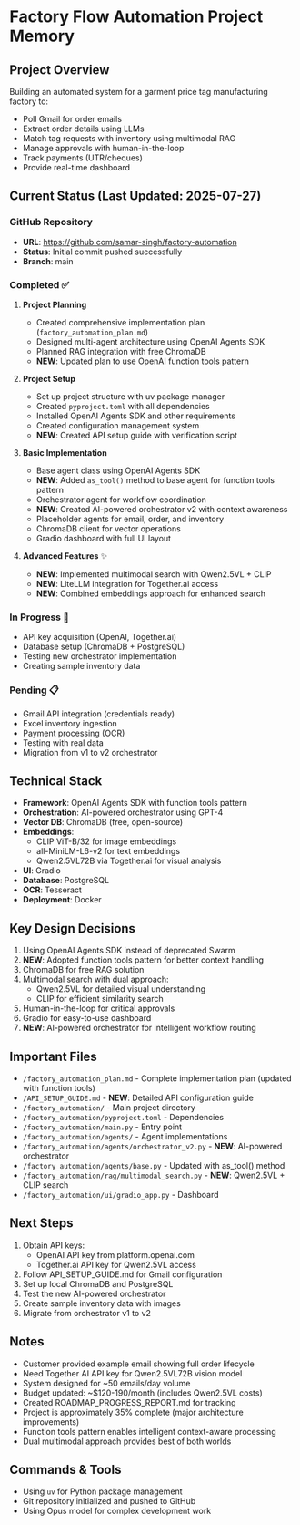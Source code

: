 # Factory Flow Automation Project Memory

## Project Overview
Building an automated system for a garment price tag manufacturing factory to:
- Poll Gmail for order emails
- Extract order details using LLMs
- Match tag requests with inventory using multimodal RAG
- Manage approvals with human-in-the-loop
- Track payments (UTR/cheques)
- Provide real-time dashboard

## Current Status (Last Updated: 2025-07-27)

### GitHub Repository
- **URL**: https://github.com/samar-singh/factory-automation
- **Status**: Initial commit pushed successfully
- **Branch**: main

### Completed ✅
1. **Project Planning**
   - Created comprehensive implementation plan (`factory_automation_plan.md`)
   - Designed multi-agent architecture using OpenAI Agents SDK
   - Planned RAG integration with free ChromaDB
   - **NEW**: Updated plan to use OpenAI function tools pattern

2. **Project Setup**
   - Set up project structure with uv package manager
   - Created `pyproject.toml` with all dependencies
   - Installed OpenAI Agents SDK and other requirements
   - Created configuration management system
   - **NEW**: Created API setup guide with verification script

3. **Basic Implementation**
   - Base agent class using OpenAI Agents SDK
   - **NEW**: Added `as_tool()` method to base agent for function tools pattern
   - Orchestrator agent for workflow coordination
   - **NEW**: Created AI-powered orchestrator v2 with context awareness
   - Placeholder agents for email, order, and inventory
   - ChromaDB client for vector operations
   - Gradio dashboard with full UI layout

4. **Advanced Features** ✨
   - **NEW**: Implemented multimodal search with Qwen2.5VL + CLIP
   - **NEW**: LiteLLM integration for Together.ai access
   - **NEW**: Combined embeddings approach for enhanced search

### In Progress 🚧
- API key acquisition (OpenAI, Together.ai)
- Database setup (ChromaDB + PostgreSQL)
- Testing new orchestrator implementation
- Creating sample inventory data

### Pending 📋
- Gmail API integration (credentials ready)
- Excel inventory ingestion
- Payment processing (OCR)
- Testing with real data
- Migration from v1 to v2 orchestrator

## Technical Stack
- **Framework**: OpenAI Agents SDK with function tools pattern
- **Orchestration**: AI-powered orchestrator using GPT-4
- **Vector DB**: ChromaDB (free, open-source)
- **Embeddings**: 
  - CLIP ViT-B/32 for image embeddings
  - all-MiniLM-L6-v2 for text embeddings
  - Qwen2.5VL72B via Together.ai for visual analysis
- **UI**: Gradio
- **Database**: PostgreSQL
- **OCR**: Tesseract
- **Deployment**: Docker

## Key Design Decisions
1. Using OpenAI Agents SDK instead of deprecated Swarm
2. **NEW**: Adopted function tools pattern for better context handling
3. ChromaDB for free RAG solution
4. Multimodal search with dual approach:
   - Qwen2.5VL for detailed visual understanding
   - CLIP for efficient similarity search
5. Human-in-the-loop for critical approvals
6. Gradio for easy-to-use dashboard
7. **NEW**: AI-powered orchestrator for intelligent workflow routing

## Important Files
- `/factory_automation_plan.md` - Complete implementation plan (updated with function tools)
- `/API_SETUP_GUIDE.md` - **NEW**: Detailed API configuration guide
- `/factory_automation/` - Main project directory
- `/factory_automation/pyproject.toml` - Dependencies
- `/factory_automation/main.py` - Entry point
- `/factory_automation/agents/` - Agent implementations
- `/factory_automation/agents/orchestrator_v2.py` - **NEW**: AI-powered orchestrator
- `/factory_automation/agents/base.py` - Updated with as_tool() method
- `/factory_automation/rag/multimodal_search.py` - **NEW**: Qwen2.5VL + CLIP search
- `/factory_automation/ui/gradio_app.py` - Dashboard

## Next Steps
1. Obtain API keys:
   - OpenAI API key from platform.openai.com
   - Together.ai API key for Qwen2.5VL access
2. Follow API_SETUP_GUIDE.md for Gmail configuration
3. Set up local ChromaDB and PostgreSQL
4. Test the new AI-powered orchestrator
5. Create sample inventory data with images
6. Migrate from orchestrator v1 to v2

## Notes
- Customer provided example email showing full order lifecycle
- Need Together AI API key for Qwen2.5VL72B vision model
- System designed for ~50 emails/day volume
- Budget updated: ~$120-190/month (includes Qwen2.5VL costs)
- Created ROADMAP_PROGRESS_REPORT.md for tracking
- Project is approximately 35% complete (major architecture improvements)
- Function tools pattern enables intelligent context-aware processing
- Dual multimodal approach provides best of both worlds

## Commands & Tools
- Using `uv` for Python package management
- Git repository initialized and pushed to GitHub
- Using Opus model for complex development work